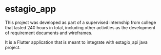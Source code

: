# estagio_app

This project was developed as part of a supervised internship from college that lasted 240 hours in total, including other activities as the development of requirement documents and wireframes.

It is a Flutter application that is meant to integrate with estagio_api java project. 
